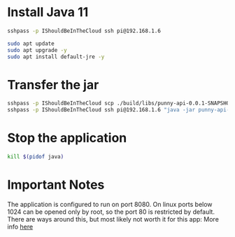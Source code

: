 # Install Java 11

``` bash
sshpass -p IShouldBeInTheCloud ssh pi@192.168.1.6

sudo apt update
sudo apt upgrade -y
sudo apt install default-jre -y
```

# Transfer the jar

``` bash
sshpass -p IShouldBeInTheCloud scp ./build/libs/punny-api-0.0.1-SNAPSHOT.jar pi@192.168.1.6:~/
sshpass -p IShouldBeInTheCloud ssh pi@192.168.1.6 "java -jar punny-api-0.0.1-SNAPSHOT.jar"
```

# Stop the application

```bash
kill $(pidof java)
```

# Important Notes

The application is configured to run on port 8080. On linux ports below 1024 can
be opened only by root, so the port 80 is restricted by default. There are ways
around this, but most likely not worth it for this app: More info
[here](https://stackoverflow.com/questions/33703965/how-can-i-run-a-spring-boot-application-on-port-80)
